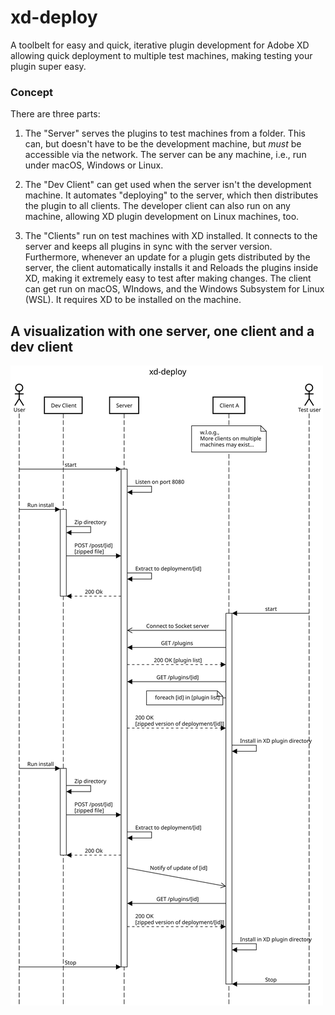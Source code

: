 # xd-deploy

A toolbelt for easy and quick, iterative plugin development for Adobe XD allowing quick deployment to multiple test machines, making testing your plugin super easy.

### Concept

There are three parts:

1. The "Server" serves the plugins to test machines from a folder. This can, but doesn't have to be the development machine, but *must* be accessible via the network.
   The server can be any machine, i.e., run under macOS, Windows or Linux.

2. The "Dev Client" can get used when the server isn't the development machine. It automates "deploying" to the server, which then distributes the plugin to all clients.
   The developer client can also run on any machine, allowing XD plugin development on Linux machines, too.

3. The "Clients" run on test machines with XD installed. It connects to the server and keeps all plugins in sync with the server version. Furthermore, whenever an update for a plugin gets distributed by the server, the client automatically installs it and Reloads the plugins inside XD, making it extremely easy to test after making changes.
   The client can get run on macOS, WIndows, and the Windows Subsystem for Linux (WSL). It requires XD to be installed on the machine.

## A visualization with one server, one client and a dev client

![](./sequence-diagram.svg)
